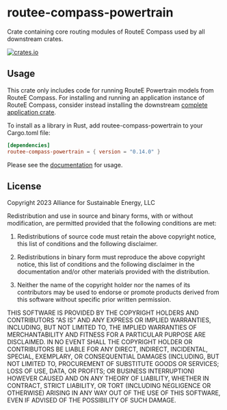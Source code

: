 # routee-compass-powertrain

Crate containing core routing modules of RouteE Compass used by all downstream crates.

[![crates.io](https://img.shields.io/crates/v/routee-compass-powertrain.svg)](https://crates.io/crates/routee-compass-powertrain)

## Usage

This crate only includes code for running RouteE Powertrain models from RouteE Compass. For installing and running an application instance of RouteE Compass, consider instead installing the downstream [complete application crate](https://crates.io/crates/routee-compass).

To install as a library in Rust, add routee-compass-powertrain to your Cargo.toml file:

```toml
[dependencies]
routee-compass-powertrain = { version = "0.14.0" }
```

Please see the [documentation](https://docs.rs/routee-compass-powertrain/latest/routee_compass_powertrain/) for usage.

## License

Copyright 2023 Alliance for Sustainable Energy, LLC

Redistribution and use in source and binary forms, with or without modification, are permitted provided that the following conditions are met:

1. Redistributions of source code must retain the above copyright notice, this list of conditions and the following disclaimer.

2. Redistributions in binary form must reproduce the above copyright notice, this list of conditions and the following disclaimer in the documentation and/or other materials provided with the distribution.

3. Neither the name of the copyright holder nor the names of its contributors may be used to endorse or promote products derived from this software without specific prior written permission.

THIS SOFTWARE IS PROVIDED BY THE COPYRIGHT HOLDERS AND CONTRIBUTORS “AS IS” AND ANY EXPRESS OR IMPLIED WARRANTIES, INCLUDING, BUT NOT LIMITED TO, THE IMPLIED WARRANTIES OF MERCHANTABILITY AND FITNESS FOR A PARTICULAR PURPOSE ARE DISCLAIMED. IN NO EVENT SHALL THE COPYRIGHT HOLDER OR CONTRIBUTORS BE LIABLE FOR ANY DIRECT, INDIRECT, INCIDENTAL, SPECIAL, EXEMPLARY, OR CONSEQUENTIAL DAMAGES (INCLUDING, BUT NOT LIMITED TO, PROCUREMENT OF SUBSTITUTE GOODS OR SERVICES; LOSS OF USE, DATA, OR PROFITS; OR BUSINESS INTERRUPTION) HOWEVER CAUSED AND ON ANY THEORY OF LIABILITY, WHETHER IN CONTRACT, STRICT LIABILITY, OR TORT (INCLUDING NEGLIGENCE OR OTHERWISE) ARISING IN ANY WAY OUT OF THE USE OF THIS SOFTWARE, EVEN IF ADVISED OF THE POSSIBILITY OF SUCH DAMAGE.
